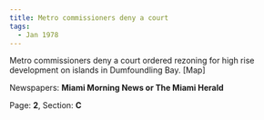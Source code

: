 ```yaml
---  
title: Metro commissioners deny a court  
tags:  
  - Jan 1978  
---  
```

  
Metro commissioners deny a court ordered rezoning for high rise development on islands in Dumfoundling Bay. [Map]  
  
Newspapers: **Miami Morning News or The Miami Herald**  
  
Page: **2**, Section: **C** 
